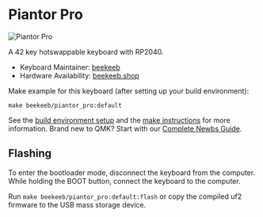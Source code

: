 # Piantor Pro

![Piantor Pro](https://i.imgur.com/UPRI64ch.jpg)

A 42 key hotswappable keyboard with RP2040.

* Keyboard Maintainer: [beekeeb](https://github.com/beekeeb)
* Hardware Availability: [beekeeb.shop](https://beekeeb.shop)

Make example for this keyboard (after setting up your build environment):

    make beekeeb/piantor_pro:default

See the [build environment setup](https://docs.qmk.fm/#/getting_started_build_tools) and the [make instructions](https://docs.qmk.fm/#/getting_started_make_guide) for more information. Brand new to QMK? Start with our [Complete Newbs Guide](https://docs.qmk.fm/#/newbs).

## Flashing

To enter the bootloader mode, disconnect the keyboard from the computer. While holding the BOOT button, connect the keyboard to the computer.

Run `make beekeeb/piantor_pro:default:flash` or copy the compiled uf2 firmware to the USB mass storage device.
